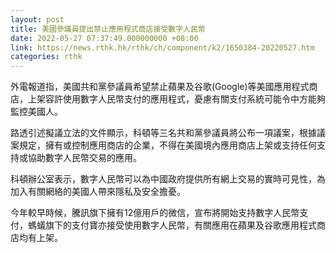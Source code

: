 ```yaml
---
layout: post
title: 美國參議員提出禁止應用程式商店接受數字人民幣
date: 2022-05-27 07:37:49.000000000 +08:00
link: https://news.rthk.hk/rthk/ch/component/k2/1650384-20220527.htm
categories: rthk
---
```


外電報道指，美國共和黨參議員希望禁止蘋果及谷歌(Google)等美國應用程式商店，上架容許使用數字人民幣支付的應用程式，憂慮有關支付系統可能令中方能夠監控美國人。

路透引述擬議立法的文件顯示，科頓等三名共和黨參議員將公布一項議案，根據議案規定，擁有或控制應用商店的企業，不得在美國境內應用商店上架或支持任何支持或協助數字人民幣交易的應用。

科頓辦公室表示，數字人民幣可以為中國政府提供所有網上交易的實時可見性，為加入有關網絡的美國人帶來隱私及安全擔憂。

今年較早時候，騰訊旗下擁有12億用戶的微信，宣布將開始支持數字人民幣支付，螞蟻旗下的支付寶亦接受使用數字人民幣，有關應用在蘋果及谷歌應用程式商店均有上架。
